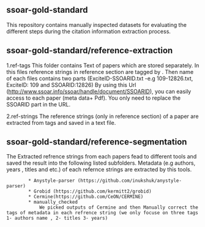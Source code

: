 ## ssoar-gold-standard
This repository contains manually inspected datasets for evaluating the different steps during the citation information extraction process.


## ssoar-gold-standard/reference-extraction
1.ref-tags
		This folder contains Text of papers which are stored separately. In this files reference strings in reference section are tagged by <ref></ref>.
		Then name of each files contains two parts (ExciteID-SSOARID.txt -e.g 109-12826.txt, ExciteID: 109 and SSOARID:12826)
		By using this Url (http://www.ssoar.info/ssoar/handle/document/SSOARID), you can easily access to each paper (meta data+ Pdf). You only need to replace the SSOARID part in the URL.
	
2.ref-strings
		The reference strings (only in reference section) of a paper are extracted from <ref></ref> tags and saved in a text file.

## ssoar-gold-standard/reference-segmentation
The Extracted refrence strings from each papers fead to different tools and saved the result into the following listed subfolders. 
Metadata (e.g authors, years , titles and etc.) of each refernce strings are extracted by this tools.
			
			* Anystyle-parser (https://github.com/inukshuk/anystyle-parser)
			* Grobid (https://github.com/kermitt2/grobid)
			* Cermine(https://github.com/CeON/CERMINE)
			* manually_checked
				We picked outputs of Cermine and then Manually correct the tags of metadata in each refrence string (we only focuse on three tags 1- authors name , 2- titles 3- years)
